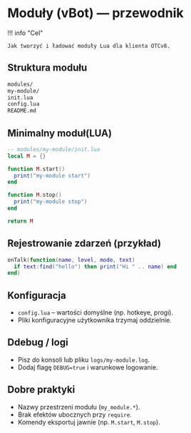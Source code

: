 ﻿# Moduły (vBot) — przewodnik

!!! info "Cel"

    Jak tworzyć i ładować moduły Lua dla klienta OTCv8.
## Struktura modułu

```bash
modules/
my-module/
init.lua
config.lua
README.md

```
## Minimalny moduł(LUA)

```lua
-- modules/my-module/init.lua
local M = {}

function M.start()
  print("my-module start")
end

function M.stop()
  print("my-module stop")
end

return M

```
## Rejestrowanie zdarzeń (przykład)

```lua
onTalk(function(name, level, mode, text)
  if text:find("hello") then print("Hi " .. name) end
end)

```
## Konfiguracja

- `config.lua` – wartości domyślne (np. hotkeye, progi).
- Pliki konfiguracyjne użytkownika trzymaj oddzielnie.
## Ddebug / logi

- Pisz do konsoli lub pliku `logs/my-module.log`.
- Dodaj flagę `DEBUG=true` i warunkowe logowanie.
## Dobre praktyki

- Nazwy przestrzeni modułu (`my_module.*`).
- Brak efektów ubocznych przy `require`.
- Komendy eksportuj jawnie (np. `M.start`, `M.stop`).

